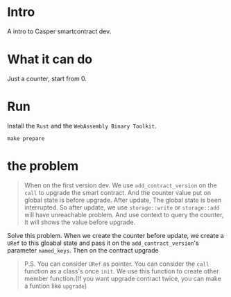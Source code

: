 # Intro

A intro to Casper smartcontract dev.

# What it can do

Just a counter, start from 0.

# Run

Install the `Rust` and the `WebAssembly Binary Toolkit`.

```
make prepare
```

# the problem

> When on the first version dev.
> We use `add_contract_version` on the `call` to upgrade the smart contract.
> And the counter value put on global state is before upgrade.
> After update, The global state is been interrupted.
> So after update, we use `storage::write` or `storage::add` will have unreachable problem.
> And use context to query the counter, It will shows the value before upgrade.

Solve this problem.
When we create the counter before update,
we create a `URef` to this gloabal state and pass it on the `add_contract_version`'s parameter `named_keys`.
Then on the contract upgrade

> P.S.
> You can consider `URef` as pointer.
> You can consider the `call` function as a class's once `init`. We use this function to create other member function.(If you want upgrade contract twice, you can make a funtion like `upgrade`)
